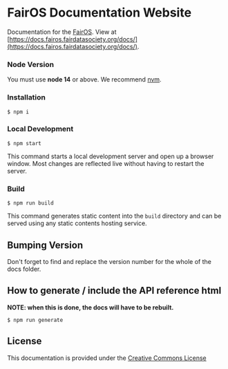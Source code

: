 # FairOS Documentation Website

Documentation for the [FairOS](https://github.com/fairDataSociety/fairOS-dfs). View at [https://docs.fairos.fairdatasociety.org/docs/](https://docs.fairos.fairdatasociety.org/docs/).

### Node Version

You must use **node 14** or above. We recommend [nvm](https://github.com/nvm-sh/nvm).

### Installation

```
$ npm i
```

### Local Development

```
$ npm start
```

This command starts a local development server and open up a browser window. Most changes are reflected live without having to restart the server.

### Build

```
$ npm run build
```

This command generates static content into the `build` directory and can be served using any static contents hosting service.

## Bumping Version

Don't forget to find and replace the version number for the whole of the docs folder. 

## How to generate / include the API reference html

**NOTE: when this is done, the docs will have to be rebuilt.**

```
$ npm run generate
```


## License

This documentation is provided under the [Creative Commons License](https://github.com/fairDataSociety/fairOS-docs/blob/master/License-docs)
